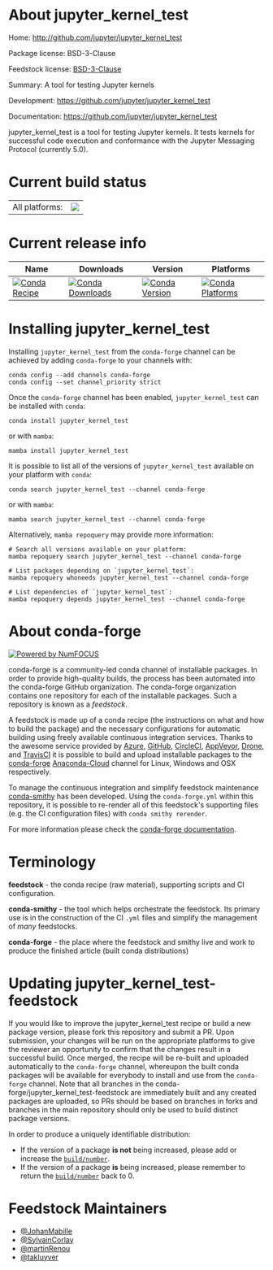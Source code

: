 About jupyter_kernel_test
=========================

Home: http://github.com/jupyter/jupyter_kernel_test

Package license: BSD-3-Clause

Feedstock license: [BSD-3-Clause](https://github.com/conda-forge/jupyter_kernel_test-feedstock/blob/main/LICENSE.txt)

Summary: A tool for testing Jupyter kernels

Development: https://github.com/jupyter/jupyter_kernel_test

Documentation: https://github.com/jupyter/jupyter_kernel_test

jupyter_kernel_test is a tool for testing Jupyter kernels. It tests
kernels for successful code execution and conformance with the Jupyter
Messaging Protocol (currently 5.0).


Current build status
====================


<table><tr><td>All platforms:</td>
    <td>
      <a href="https://dev.azure.com/conda-forge/feedstock-builds/_build/latest?definitionId=3047&branchName=main">
        <img src="https://dev.azure.com/conda-forge/feedstock-builds/_apis/build/status/jupyter_kernel_test-feedstock?branchName=main">
      </a>
    </td>
  </tr>
</table>

Current release info
====================

| Name | Downloads | Version | Platforms |
| --- | --- | --- | --- |
| [![Conda Recipe](https://img.shields.io/badge/recipe-jupyter_kernel_test-green.svg)](https://anaconda.org/conda-forge/jupyter_kernel_test) | [![Conda Downloads](https://img.shields.io/conda/dn/conda-forge/jupyter_kernel_test.svg)](https://anaconda.org/conda-forge/jupyter_kernel_test) | [![Conda Version](https://img.shields.io/conda/vn/conda-forge/jupyter_kernel_test.svg)](https://anaconda.org/conda-forge/jupyter_kernel_test) | [![Conda Platforms](https://img.shields.io/conda/pn/conda-forge/jupyter_kernel_test.svg)](https://anaconda.org/conda-forge/jupyter_kernel_test) |

Installing jupyter_kernel_test
==============================

Installing `jupyter_kernel_test` from the `conda-forge` channel can be achieved by adding `conda-forge` to your channels with:

```
conda config --add channels conda-forge
conda config --set channel_priority strict
```

Once the `conda-forge` channel has been enabled, `jupyter_kernel_test` can be installed with `conda`:

```
conda install jupyter_kernel_test
```

or with `mamba`:

```
mamba install jupyter_kernel_test
```

It is possible to list all of the versions of `jupyter_kernel_test` available on your platform with `conda`:

```
conda search jupyter_kernel_test --channel conda-forge
```

or with `mamba`:

```
mamba search jupyter_kernel_test --channel conda-forge
```

Alternatively, `mamba repoquery` may provide more information:

```
# Search all versions available on your platform:
mamba repoquery search jupyter_kernel_test --channel conda-forge

# List packages depending on `jupyter_kernel_test`:
mamba repoquery whoneeds jupyter_kernel_test --channel conda-forge

# List dependencies of `jupyter_kernel_test`:
mamba repoquery depends jupyter_kernel_test --channel conda-forge
```


About conda-forge
=================

[![Powered by
NumFOCUS](https://img.shields.io/badge/powered%20by-NumFOCUS-orange.svg?style=flat&colorA=E1523D&colorB=007D8A)](https://numfocus.org)

conda-forge is a community-led conda channel of installable packages.
In order to provide high-quality builds, the process has been automated into the
conda-forge GitHub organization. The conda-forge organization contains one repository
for each of the installable packages. Such a repository is known as a *feedstock*.

A feedstock is made up of a conda recipe (the instructions on what and how to build
the package) and the necessary configurations for automatic building using freely
available continuous integration services. Thanks to the awesome service provided by
[Azure](https://azure.microsoft.com/en-us/services/devops/), [GitHub](https://github.com/),
[CircleCI](https://circleci.com/), [AppVeyor](https://www.appveyor.com/),
[Drone](https://cloud.drone.io/welcome), and [TravisCI](https://travis-ci.com/)
it is possible to build and upload installable packages to the
[conda-forge](https://anaconda.org/conda-forge) [Anaconda-Cloud](https://anaconda.org/)
channel for Linux, Windows and OSX respectively.

To manage the continuous integration and simplify feedstock maintenance
[conda-smithy](https://github.com/conda-forge/conda-smithy) has been developed.
Using the ``conda-forge.yml`` within this repository, it is possible to re-render all of
this feedstock's supporting files (e.g. the CI configuration files) with ``conda smithy rerender``.

For more information please check the [conda-forge documentation](https://conda-forge.org/docs/).

Terminology
===========

**feedstock** - the conda recipe (raw material), supporting scripts and CI configuration.

**conda-smithy** - the tool which helps orchestrate the feedstock.
                   Its primary use is in the construction of the CI ``.yml`` files
                   and simplify the management of *many* feedstocks.

**conda-forge** - the place where the feedstock and smithy live and work to
                  produce the finished article (built conda distributions)


Updating jupyter_kernel_test-feedstock
======================================

If you would like to improve the jupyter_kernel_test recipe or build a new
package version, please fork this repository and submit a PR. Upon submission,
your changes will be run on the appropriate platforms to give the reviewer an
opportunity to confirm that the changes result in a successful build. Once
merged, the recipe will be re-built and uploaded automatically to the
`conda-forge` channel, whereupon the built conda packages will be available for
everybody to install and use from the `conda-forge` channel.
Note that all branches in the conda-forge/jupyter_kernel_test-feedstock are
immediately built and any created packages are uploaded, so PRs should be based
on branches in forks and branches in the main repository should only be used to
build distinct package versions.

In order to produce a uniquely identifiable distribution:
 * If the version of a package **is not** being increased, please add or increase
   the [``build/number``](https://docs.conda.io/projects/conda-build/en/latest/resources/define-metadata.html#build-number-and-string).
 * If the version of a package **is** being increased, please remember to return
   the [``build/number``](https://docs.conda.io/projects/conda-build/en/latest/resources/define-metadata.html#build-number-and-string)
   back to 0.

Feedstock Maintainers
=====================

* [@JohanMabille](https://github.com/JohanMabille/)
* [@SylvainCorlay](https://github.com/SylvainCorlay/)
* [@martinRenou](https://github.com/martinRenou/)
* [@takluyver](https://github.com/takluyver/)

